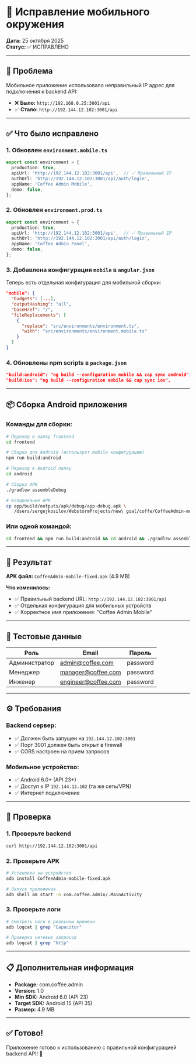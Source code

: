 # 📱 Исправление мобильного окружения

**Дата:** 25 октября 2025  
**Статус:** ✅ ИСПРАВЛЕНО

---

## 🎯 Проблема

Мобильное приложение использовало неправильный IP адрес для подключения к backend API:
- ❌ **Было:** `http://192.168.0.25:3001/api`
- ✅ **Стало:** `http://192.144.12.102:3001/api`

---

## ✅ Что было исправлено

### 1. Обновлен `environment.mobile.ts`

```typescript
export const environment = {
  production: true,
  apiUrl: 'http://192.144.12.102:3001/api',  // ✅ Правильный IP
  authUrl: 'http://192.144.12.102:3001/api/auth/login',
  appName: 'Coffee Admin Mobile',
  demo: false,
};
```

### 2. Обновлен `environment.prod.ts`

```typescript
export const environment = {
  production: true,
  apiUrl: 'http://192.144.12.102:3001/api',  // ✅ Правильный IP
  authUrl: 'http://192.144.12.102:3001/api/auth/login',
  appName: 'Coffee Admin Panel',
  demo: false,
};
```

### 3. Добавлена конфигурация `mobile` в `angular.json`

Теперь есть отдельная конфигурация для мобильной сборки:

```json
"mobile": {
  "budgets": [...],
  "outputHashing": "all",
  "baseHref": "/",
  "fileReplacements": [
    {
      "replace": "src/environments/environment.ts",
      "with": "src/environments/environment.mobile.ts"
    }
  ]
}
```

### 4. Обновлены npm scripts в `package.json`

```json
"build:android": "ng build --configuration mobile && cap sync android",
"build:ios": "ng build --configuration mobile && cap sync ios",
```

---

## 📦 Сборка Android приложения

### Команды для сборки:

```bash
# Переход в папку frontend
cd frontend

# Сборка для Android (использует mobile конфигурацию)
npm run build:android

# Переход в Android папку
cd android

# Сборка APK
./gradlew assembleDebug

# Копирование APK
cp app/build/outputs/apk/debug/app-debug.apk \
   /Users/sergejkosilov/WebstormProjects/new\ goal/coffe/CoffeeAdmin-mobile-fixed.apk
```

### Или одной командой:

```bash
cd frontend && npm run build:android && cd android && ./gradlew assembleDebug
```

---

## 📱 Результат

**APK файл:** `CoffeeAdmin-mobile-fixed.apk` (4.9 MB)

**Что изменилось:**
- ✅ Правильный backend URL: `http://192.144.12.102:3001/api`
- ✅ Отдельная конфигурация для мобильных устройств
- ✅ Корректное имя приложения: "Coffee Admin Mobile"

---

## 🔐 Тестовые данные

| Роль | Email | Пароль |
|------|-------|--------|
| Администратор | admin@coffee.com | password |
| Менеджер | manager@coffee.com | password |
| Инженер | engineer@coffee.com | password |

---

## ⚙️ Требования

### Backend сервер:

- ✅ Должен быть запущен на `192.144.12.102:3001`
- ✅ Порт 3001 должен быть открыт в firewall
- ✅ CORS настроен на прием запросов

### Мобильное устройство:

- ✅ Android 6.0+ (API 23+)
- ✅ Доступ к IP `192.144.12.102` (та же сеть/VPN)
- ✅ Интернет подключение

---

## 🧪 Проверка

### 1. Проверьте backend

```bash
curl http://192.144.12.102:3001/api
```

### 2. Проверьте APK

```bash
# Установка на устройство
adb install CoffeeAdmin-mobile-fixed.apk

# Запуск приложения
adb shell am start -n com.coffee.admin/.MainActivity
```

### 3. Проверьте логи

```bash
# Смотреть логи в реальном времени
adb logcat | grep "Capacitor"

# Проверка сетевых запросов
adb logcat | grep "http"
```

---

## 📋 Дополнительная информация

- **Package:** com.coffee.admin
- **Version:** 1.0
- **Min SDK:** Android 6.0 (API 23)
- **Target SDK:** Android 15 (API 35)
- **Размер:** 4.9 MB

---

## ✅ Готово!

Приложение готово к использованию с правильной конфигурацией backend API! 🎉
